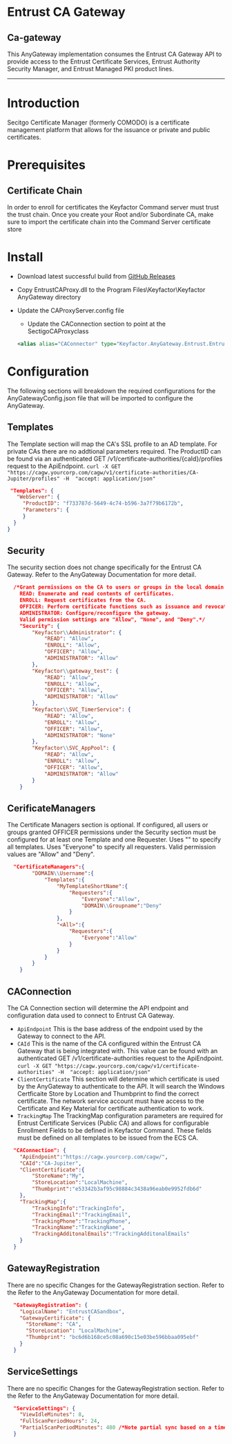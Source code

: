 ﻿# Entrust CA Gateway
## Ca-gateway

This AnyGateway implementation consumes the Entrust CA Gateway API to provide access to the Entrust Certificate Services, Entrust Authority Security Manager, and Entrust Managed PKI product lines. 

<!-- add integration specific information below -->
*** 
# Introduction
Secitgo Certificate Manager (formerly COMODO) is a certificate management platform that allows for the issuance or private and public certificates. 
# Prerequisites

## Certificate Chain

In order to enroll for certificates the Keyfactor Command server must trust the trust chain. Once you create your Root and/or Subordinate CA, make sure to import the certificate chain into the Command Server certificate store

# Install
* Download latest successful build from [GitHub Releases](/releases/latest)

* Copy EntrustCAProxy.dll to the Program Files\Keyfactor\Keyfactor AnyGateway directory

* Update the CAProxyServer.config file
  * Update the CAConnection section to point at the SectigoCAProxyclass
  ```xml
  <alias alias="CAConnector" type="Keyfactor.AnyGateway.Entrust.EntrustCAProxy, EntrustCAProxy"/>
  ```

# Configuration
The following sections will breakdown the required configurations for the AnyGatewayConfig.json file that will be imported to configure the AnyGateway.

## Templates
The Template section will map the CA's SSL profile to an AD template. For private CAs there are no addtional parameters required. The ProductID can be found via an authenticated GET /v1/certificate-authorities/{caId}/profiles request to the ApiEndpoint. ```curl -X GET "https://cagw.yourcorp.com/cagw/v1/certificate-authorities/CA-Jupiter/profiles" -H  "accept: application/json"```
 ```json
  "Templates": {
	"WebServer": {
      "ProductID": "f733787d-5649-4c74-b596-3a7f79b6172b",
      "Parameters": {
      }
   }
}
 ```
## Security
The security section does not change specifically for the Entrust CA Gateway.  Refer to the AnyGateway Documentation for more detail.
```json
  /*Grant permissions on the CA to users or groups in the local domain.
	READ: Enumerate and read contents of certificates.
	ENROLL: Request certificates from the CA.
	OFFICER: Perform certificate functions such as issuance and revocation. This is equivalent to "Issue and Manage" permission on the Microsoft CA.
	ADMINISTRATOR: Configure/reconfigure the gateway.
	Valid permission settings are "Allow", "None", and "Deny".*/
    "Security": {
        "Keyfactor\\Administrator": {
            "READ": "Allow",
            "ENROLL": "Allow",
            "OFFICER": "Allow",
            "ADMINISTRATOR": "Allow"
        },
        "Keyfactor\\gateway_test": {
            "READ": "Allow",
            "ENROLL": "Allow",
            "OFFICER": "Allow",
            "ADMINISTRATOR": "Allow"
        },		
        "Keyfactor\\SVC_TimerService": {
            "READ": "Allow",
            "ENROLL": "Allow",
            "OFFICER": "Allow",
            "ADMINISTRATOR": "None"
        },
        "Keyfactor\\SVC_AppPool": {
            "READ": "Allow",
            "ENROLL": "Allow",
            "OFFICER": "Allow",
            "ADMINISTRATOR": "Allow"
        }
    }
```
## CerificateManagers
The Certificate Managers section is optional.
	If configured, all users or groups granted OFFICER permissions under the Security section
	must be configured for at least one Template and one Requester. 
	Uses "<All>" to specify all templates. Uses "Everyone" to specify all requesters.
	Valid permission values are "Allow" and "Deny".
```json
  "CertificateManagers":{
		"DOMAIN\\Username":{
			"Templates":{
				"MyTemplateShortName":{
					"Requesters":{
						"Everyone":"Allow",
						"DOMAIN\\Groupname":"Deny"
					}
				},
				"<All>":{
					"Requesters":{
						"Everyone":"Allow"
					}
				}
			}
		}
	}
```
## CAConnection
The CA Connection section will determine the API endpoint and configuration data used to connect to Entrust CA Gateway. 
* ```ApiEndpoint```
This is the base address of the endpoint used by the Gateway to connect to the API.
* ```CAId```
This is the name of the CA configured within the Entrust CA Gateway that is being integrated with.  This value can be found with an authenticated GET /v1/certificate-authorities request to the ApiEndpoint. ```curl -X GET "https://cagw.yourcorp.com/cagw/v1/certificate-authorities" -H  "accept: application/json"```
* ```ClientCertificate```
This section will determine which certificate is used by the AnyGateway to authenticate to the API.  It will search the Windows Certficaite Store by Location and Thumbprint to find the correct certificate.  The network service account must have access to the Certificate and Key Material for certificate authentication to work. 
* ```TrackingMap```
The TrackingMap configuration parameters are required for Entrust Certificate Services (Public CA) and allows for configurable Enrollment Fields to be defined in Keyfactor Command. These fields must be defined on all templates to be issued from the ECS CA.

```json
  "CAConnection": {
	"ApiEndpoint":"https://cagw.yourcorp.com/cagw/",
	"CAId":"CA-Jupiter",
	"ClientCertificate":{
		"StoreName":"My",
		"StoreLocation":"LocalMachine",
		"Thumbprint":"e53342b3af95c98884c3438a96eab0e9952fdb6d"
	},
    "TrackingMap":{
		"TrackingInfo":"TrackingInfo",
		"TrackingEmail":"TrackingEmail",
		"TrackingPhone":"TrackingPhone",
		"TrackingName":"TrackingName",
		"TrackingAdditonalEmails":"TrackingAdditonalEmails"
    }
  }
```
## GatewayRegistration
There are no specific Changes for the GatewayRegistration section. Refer to the Refer to the AnyGateway Documentation for more detail.
```json
  "GatewayRegistration": {
    "LogicalName": "EntrustCASandbox",
    "GatewayCertificate": {
      "StoreName": "CA",
      "StoreLocation": "LocalMachine",
      "Thumbprint": "bc6d6b168ce5c08a690c15e03be596bbaa095ebf"
    }
  }
```

## ServiceSettings
There are no specific Changes for the GatewayRegistration section. Refer to the Refer to the AnyGateway Documentation for more detail.
```json
  "ServiceSettings": {
    "ViewIdleMinutes": 8,
    "FullScanPeriodHours": 24,
	"PartialScanPeriodMinutes": 480 /*Note partial sync based on a timestamp is not supported by the Sectigo API. As a result all syncs with the API are treated as full syncronization jobs*/
  }
```
